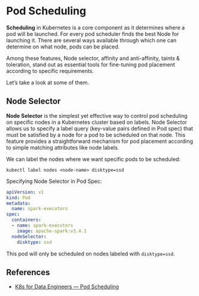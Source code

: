 # Pod Scheduling

**Scheduling** in Kubernetes is a core component as it determines where a pod will
be launched. For every pod scheduler finds the best Node for launching it. There
are several ways available through which one can determine on what node, pods
can be placed.

Among these features, Node selector, affinity and anti-affinity, taints & toleration,
stand out as essential tools for fine-tuning pod placement according to specific
requirements.

Let’s take a look at some of them.

## Node Selector

**Node Selector** is the simplest yet effective way to control pod scheduling on
specific nodes in a Kubernetes cluster based on labels. Node Selector allows us
to specify a label query (key-value pairs defined in Pod spec) that must be
satisfied by a node for a pod to be scheduled on that node. This feature provides
a straightforward mechanism for pod placement according to simple matching
attributes like node labels.

We can label the nodes where we want specific pods to be scheduled:

```shell
kubectl label nodes <node-name> disktype=ssd
```

Specifying Node Selector in Pod Spec:

```yaml
apiVersion: v1
kind: Pod
metadata:
  name: spark-executors
spec:
  containers:
  - name: spark-executors
    image: apache-spark:v3.4.1
  nodeSelector:
    disktype: ssd
```

This pod will only be scheduled on nodes labeled with `disktype=ssd`.

## References

- [K8s for Data Engineers — Pod Scheduling](https://blog.devgenius.io/k8s-for-data-engineers-pod-scheduling-f5f994da6618)
